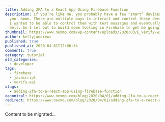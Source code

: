 ```yaml
---
title: Adding 2FA to a React App Using Firebase Function
description: If you’re like me, you probably have a few “smart” devices around
  your home. There are multiple ways to interact and control these devices, but
  I wanted to be able to control them with text messages and eventually voice as
  well. So I set out to build some tooling in Firebase to get me going. […]
thumbnail: https://www.nexmo.com/wp-content/uploads/2020/03/E_Verify-with-React-Firebase_1200x600.png
author: kellyjandrews
published: true
published_at: 2020-04-01T12:06:34
comments: true
category: tutorial
old_categories:
  - developer
tags:
  - firebase
  - javascript
  - verify-api
slugs:
  - adding-2fa-to-a-react-app-using-firebase-function
canonical: https://www.nexmo.com/blog/2020/04/01/adding-2fa-to-a-react-app-using-firebase-function
redirect: https://www.nexmo.com/blog/2020/04/01/adding-2fa-to-a-react-app-using-firebase-function
---
```

Content to be migrated...